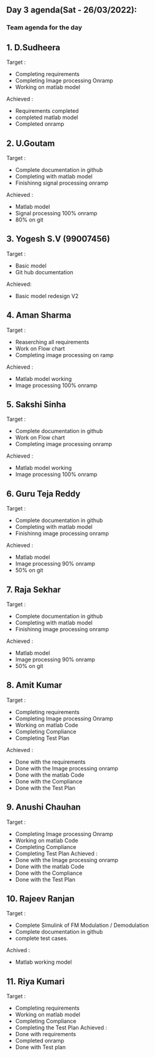 ## Day 3 agenda(Sat - 26/03/2022):
### Team agenda for the day

## 1. D.Sudheera
Target : 
* Completing requirements
* Completing Image processing Onramp
* Working on matlab model

Achieved :
* Requirements completed
* completed matlab model
* Completed onramp

## 2. U.Goutam
Target : 
* Complete documentation in github
* Completing with matlab model
* Finishinng signal processing onramp 

Achieved :
* Matlab model 
* Signal processing 100% onramp
* 80% on git
## 3. Yogesh S.V (99007456)
Target :
* Basic model 
* Git hub documentation

Achieved:
* Basic model redesign V2

## 4. Aman Sharma
Target : 
* Reaserching all requirements 
* Work on Flow chart
* Completing image processing on ramp 

Achieved :
* Matlab model working
* Image processing 100% onramp


## 5. Sakshi Sinha 
Target : 
* Complete documentation in github
* Work on Flow chart
* Completing image processing onramp 

Achieved :
* Matlab model working
* Image processing 100% onramp

## 6. Guru Teja Reddy
Target : 
* Complete documentation in github
* Completing with matlab model
* Finishinng image processing onramp 

Achieved :
* Matlab model 
* Image processing 90% onramp
* 50% on git
## 7. Raja Sekhar 
Target : 
* Complete documentation in github
* Completing with matlab model
* Finishinng image processing onramp 

Achieved :
* Matlab model 
* Image processing 90% onramp
* 50% on git

## 8. Amit Kumar
 Target :

*   Completing requirements
*   Completing Image processing Onramp
*   Working on matlab Code
*   Completing Compliance
*   Completing Test Plan

Achieved :

*   Done with the requirements
*   Done with the Image processing onramp
*   Done with the matlab Code
*   Done with the Compliance
*   Done with the Test Plan


## 9. Anushi Chauhan 
Target :
*   Completing Image processing Onramp
*   Working on matlab Code
*   Completing Compliance
*   Completing Test Plan
Achieved :
*   Done with the Image processing onramp
*   Done with the matlab Code
*   Done with the Compliance
*   Done with the Test Plan
## 10. Rajeev Ranjan
Target :
* Complete Simulink of FM Modulation / Demodulation
* Complete documentation in github
* complete test cases.

Achived :
* Matlab working model

## 11. Riya Kumari
Target :
* Completing requirements
* Working on matlab model
* Completing Compliance
*  Completing the Test Plan
Achieved :
* Done with requirements
* Completed onramp
* Done with Test plan
